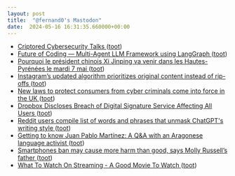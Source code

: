 ```yaml
---
layout: post
title:  "@fernand0's Mastodon"
date:  2024-05-16 16:31:35.660000+00:00
---
```

*  [Criptored Cybersecurity Talks ](https://www.criptored.es/criptoredtalks/program/index.htm) ([toot](https://mastodon.social/@fernand0/112451721341005431))
*  [Future of Coding — Multi-Agent LLM Framework using LangGraph ](https://medium.com/@anuragmishra_27746/future-of-coding-multi-agent-llm-framework-using-langgraph-092da949366) ([toot](https://mastodon.social/@fernand0/112451476039080628))
*  [Pourquoi le président chinois Xi Jinping va venir dans les Hautes-Pyrénées le mardi 7 mai ](https://www.larepubliquedespyrenees.fr/hautes-pyrenees/pourquoi-le-president-chinois-xi-jinping-va-venir-dans-les-hautes-pyrenees-le-mardi-7-mai-19513055.ph) ([toot](https://mastodon.social/@fernand0/112451135740920369))
*  [Instagram’s updated algorithm prioritizes original content instead of rip-offs ](https://www.theverge.com/2024/4/30/24144571/instagram-algorithm-ranking-recommendations-reposted-conten) ([toot](https://mastodon.social/@fernand0/112450962963119521))
*  [New laws to protect consumers from cyber criminals come into force in the UK ](https://www.gov.uk/government/news/new-laws-to-protect-consumers-from-cyber-criminals-come-into-force-in-the-u) ([toot](https://mastodon.social/@fernand0/112450725348288136))
*  [Dropbox Discloses Breach of Digital Signature Service Affecting All Users ](https://thehackernews.com/2024/05/dropbox-discloses-breach-of-digital.htm) ([toot](https://mastodon.social/@fernand0/112450449138279307))
*  [Reddit users compile list of words and phrases that unmask ChatGPT's writing style ](https://the-decoder.com/reddit-users-compile-list-of-words-and-phrases-that-unmask-chatgpts-writing-style) ([toot](https://mastodon.social/@fernand0/112450206260551695))
*  [Getting to know Juan Pablo Martínez: A Q&A with an Aragonese language activist ](https://globalvoices.org/2024/05/03/getting-to-know-juan-pablo-martinez-a-qa-with-an-aragonese-language-activist) ([toot](https://mastodon.social/@fernand0/112449961767130292))
*  [Smartphones ban may cause more harm than good, says Molly Russell’s father ](https://www.theguardian.com/technology/2024/apr/30/smartphones-ban-more-harm-than-good-molly-russell-father?CMP=share_btn_ur) ([toot](https://mastodon.social/@fernand0/112449841631956646))
*  [What To Watch On Streaming - A Good Movie To Watch ](https://agoodmovietowatch.com) ([toot](https://mastodon.social/@fernand0/112449498652945807))
